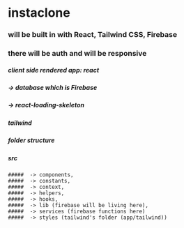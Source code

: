 # instaclone

### will be built in with React, Tailwind CSS, Firebase

### there will be auth and will be responsive 

##### client side rendered app: react
 ##### -> database which is Firebase
 ##### -> react-loading-skeleton 
 ##### tailwind 


##### folder structure
  ##### src
    #####  -> components, 
    #####  -> constants,
    #####  -> context, 
    #####  -> helpers, 
    #####  -> hooks,
    #####  -> lib (firebase will be living here),
    #####  -> services (firebase functions here)
    #####  -> styles (tailwind's folder (app/tailwind))

